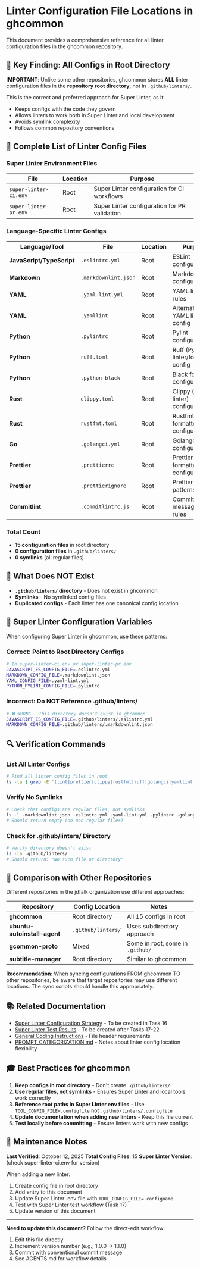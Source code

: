 <!-- file: docs/LINTER_CONFIG_LOCATIONS.md -->
<!-- version: 1.0.0 -->
<!-- guid: 8a9b0c1d-2e3f-4a5b-6c7d-8e9f0a1b2c3d -->

# Linter Configuration File Locations in ghcommon

This document provides a comprehensive reference for all linter configuration files in the ghcommon
repository.

## 🎯 Key Finding: All Configs in Root Directory

**IMPORTANT**: Unlike some other repositories, ghcommon stores **ALL** linter configuration files in
the **repository root directory**, not in `.github/linters/`.

This is the correct and preferred approach for Super Linter, as it:

- Keeps configs with the code they govern
- Allows linters to work both in Super Linter and local development
- Avoids symlink complexity
- Follows common repository conventions

## 📁 Complete List of Linter Config Files

### Super Linter Environment Files

| File                  | Location | Purpose                                      |
| --------------------- | -------- | -------------------------------------------- |
| `super-linter-ci.env` | Root     | Super Linter configuration for CI workflows  |
| `super-linter-pr.env` | Root     | Super Linter configuration for PR validation |

### Language-Specific Linter Configs

| Language/Tool             | File                 | Location | Purpose                                |
| ------------------------- | -------------------- | -------- | -------------------------------------- |
| **JavaScript/TypeScript** | `.eslintrc.yml`      | Root     | ESLint configuration                   |
| **Markdown**              | `.markdownlint.json` | Root     | Markdownlint configuration             |
| **YAML**                  | `.yaml-lint.yml`     | Root     | YAML linting rules                     |
| **YAML**                  | `.yamllint`          | Root     | Alternative YAML linter config         |
| **Python**                | `.pylintrc`          | Root     | Pylint configuration                   |
| **Python**                | `ruff.toml`          | Root     | Ruff (Python linter/formatter) config  |
| **Python**                | `.python-black`      | Root     | Black formatter configuration          |
| **Rust**                  | `clippy.toml`        | Root     | Clippy (Rust linter) configuration     |
| **Rust**                  | `rustfmt.toml`       | Root     | Rustfmt (Rust formatter) configuration |
| **Go**                    | `.golangci.yml`      | Root     | GolangCI-Lint configuration            |
| **Prettier**              | `.prettierrc`        | Root     | Prettier formatter configuration       |
| **Prettier**              | `.prettierignore`    | Root     | Prettier ignore patterns               |
| **Commitlint**            | `.commitlintrc.js`   | Root     | Commit message linting rules           |

### Total Count

- **15 configuration files** in root directory
- **0 configuration files** in `.github/linters/`
- **0 symlinks** (all regular files)

## 🚫 What Does NOT Exist

- **`.github/linters/` directory** - Does not exist in ghcommon
- **Symlinks** - No symlinked config files
- **Duplicated configs** - Each linter has one canonical config location

## 📝 Super Linter Configuration Variables

When configuring Super Linter in ghcommon, use these patterns:

### Correct: Point to Root Directory Configs

```bash
# In super-linter-ci.env or super-linter-pr.env
JAVASCRIPT_ES_CONFIG_FILE=.eslintrc.yml
MARKDOWN_CONFIG_FILE=.markdownlint.json
YAML_CONFIG_FILE=.yaml-lint.yml
PYTHON_PYLINT_CONFIG_FILE=.pylintrc
```

### Incorrect: Do NOT Reference .github/linters/

```bash
# ❌ WRONG - This directory doesn't exist in ghcommon
JAVASCRIPT_ES_CONFIG_FILE=.github/linters/.eslintrc.yml
MARKDOWN_CONFIG_FILE=.github/linters/.markdownlint.json
```

## 🔍 Verification Commands

### List All Linter Configs

```bash
# Find all linter config files in root
ls -la | grep -E '(lint|prettier|clippy|rustfmt|ruff|golangci|yamllint|black|commitlint|super-linter)'
```

### Verify No Symlinks

```bash
# Check that configs are regular files, not symlinks
ls -l .markdownlint.json .eslintrc.yml .yaml-lint.yml .pylintrc .golangci.yml | grep -v '^-'
# Should return empty (no non-regular files)
```

### Check for .github/linters/ Directory

```bash
# Verify directory doesn't exist
ls -la .github/linters/
# Should return: "No such file or directory"
```

## 🔄 Comparison with Other Repositories

Different repositories in the jdfalk organization use different approaches:

| Repository                   | Config Location    | Notes                            |
| ---------------------------- | ------------------ | -------------------------------- |
| **ghcommon**                 | Root directory     | All 15 configs in root           |
| **ubuntu-autoinstall-agent** | `.github/linters/` | Uses subdirectory approach       |
| **gcommon-proto**            | Mixed              | Some in root, some in `.github/` |
| **subtitle-manager**         | Root directory     | Similar to ghcommon              |

**Recommendation**: When syncing configurations FROM ghcommon TO other repositories, be aware that
target repositories may use different locations. The sync scripts should handle this appropriately.

## 📚 Related Documentation

- [Super Linter Configuration Strategy](super-linter-config-strategy.md) - To be created in Task 16
- [Super Linter Test Results](super-linter-test-results.md) - To be created after Tasks 17-22
- [General Coding Instructions](../.github/instructions/general-coding.instructions.md) - File
  header requirements
- [PROMPT_CATEGORIZATION.md](PROMPT_CATEGORIZATION.md) - Notes about linter config location
  flexibility

## 🎓 Best Practices for ghcommon

1. **Keep configs in root directory** - Don't create `.github/linters/`
2. **Use regular files, not symlinks** - Ensures Super Linter and local tools work correctly
3. **Reference root paths in Super Linter env files** - Use `TOOL_CONFIG_FILE=.configfile` not
   `.github/linters/.configfile`
4. **Update documentation when adding new linters** - Keep this file current
5. **Test locally before committing** - Ensure linters work with new configs

## 🔧 Maintenance Notes

**Last Verified**: October 12, 2025 **Total Config Files**: 15 **Super Linter Version**: (check
super-linter-ci.env for version)

When adding a new linter:

1. Create config file in root directory
2. Add entry to this document
3. Update Super Linter .env file with `TOOL_CONFIG_FILE=.configname`
4. Test with Super Linter test workflow (Task 17)
5. Update version of this document

---

**Need to update this document?** Follow the direct-edit workflow:

1. Edit this file directly
2. Increment version number (e.g., 1.0.0 → 1.1.0)
3. Commit with conventional commit message
4. See AGENTS.md for workflow details
